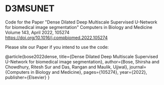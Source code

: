# D3MSUNET
Code for the Paper 
"Dense Dilated Deep Multiscale Supervised U-Network for biomedical image segmentation"
Computers in Biology and Medicine
Volume 143, April 2022, 105274
https://doi.org/10.1016/j.compbiomed.2022.105274

Please site our Paper if you intend to use the code:

@article{bose2022dense,
  title={Dense Dilated Deep Multiscale Supervised U-Network for biomedical image segmentation},
  author={Bose, Shirsha and Chowdhury, Ritesh Sur and Das, Rangan and Maulik, Ujjwal},
  journal={Computers in Biology and Medicine},
  pages={105274},
  year={2022},
  publisher={Elsevier}
}
